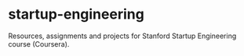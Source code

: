 startup-engineering
===================

Resources, assignments and projects for Stanford Startup Engineering course (Coursera).

